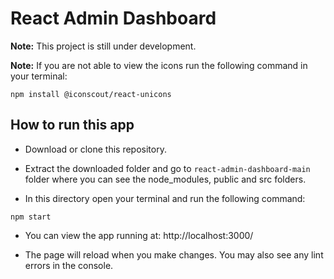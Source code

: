 # React Admin Dashboard

**Note:** This project is still under development.

**Note:** If you are not able to view the icons run the following command in your terminal:

`npm install @iconscout/react-unicons`

## How to run this app

* Download or clone this repository.

* Extract the downloaded folder and go to `react-admin-dashboard-main` folder where you can see the node_modules, public and src folders.

* In this directory open your terminal and run the following command:

`npm start`

* You can view the app running at: http://localhost:3000/

* The page will reload when you make changes. You may also see any lint errors in the console.